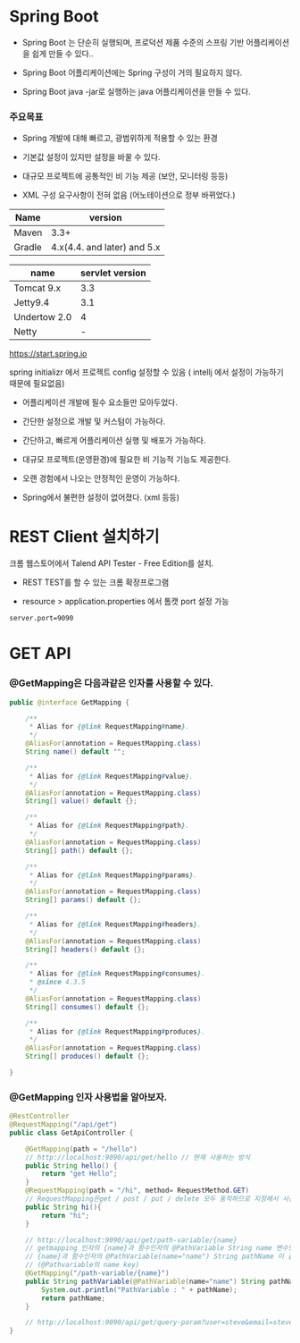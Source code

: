 



# Spring Boot



- Spring Boot 는 단순히 실행되며, 프로덕션 제품 수준의 스프링 기반 어플리케이션을 쉽게 만들 수 있다..



- Spring Boot 어플리케이션에는 Spring 구성이 거의 필요하지 않다.



- Spring Boot java -jar로 실행하는 java 어플리케이션을 만들 수 있다.



### 주요목표



- Spring 개발에 대해 빠르고, 광범위하게 적용할 수 있는 환경



- 기본값 설정이 있지만 설정을 바꿀 수 있다.



- 대규모 프로젝트에 공통적인 비 기능 제공 (보안, 모니터링 등등)



- XML 구성 요구사항이 전혀 없음 (어노테이션으로 정부 바뀌었다.)



| Name   | version                      |
| ------ | ---------------------------- |
| Maven  | 3.3+                         |
| Gradle | 4.x(4.4. and later)  and 5.x |



| name         | servlet version |
| ------------ | --------------- |
| Tomcat 9.x   | 3.3             |
| Jetty9.4     | 3.1             |
| Undertow 2.0 | 4               |
| Netty        | -               |

 

https://start.spring.io

spring initializr 에서 프로젝트 config 설정할 수 있음 ( intellj 에서 설정이 가능하기 때문에 필요없음)





- 어플리케이션 개발에 필수 요소들만 모아두었다.

- 간단한 설정으로 개발 및 커스텀이 가능하다.
- 간단하고, 빠르게 어플리케이션 실행 및 배포가 가능하다.
- 대규모 프로젝트(운영환경)에 필요한 비 기능적 기능도 제공한다.
- 오랜 경험에서 나오는 안정적인 운영이 가능하다.
- Spring에서 불편한 설정이 없어졌다.  (xml 등등)







# REST Client 설치하기



크롬 웹스토어에서 Talend API Tester - Free Edition를 설치.

- REST TEST를 할 수 있는 크롬 확장프로그램





- resource > application.properties 에서 톰캣 port 설정 가능

```properties
server.port=9090
```







# GET API





### @GetMapping은 다음과같은 인자를 사용할 수 있다.

```java
public @interface GetMapping {

	/**
	 * Alias for {@link RequestMapping#name}.
	 */
	@AliasFor(annotation = RequestMapping.class)
	String name() default "";

	/**
	 * Alias for {@link RequestMapping#value}.
	 */
	@AliasFor(annotation = RequestMapping.class)
	String[] value() default {};

	/**
	 * Alias for {@link RequestMapping#path}.
	 */
	@AliasFor(annotation = RequestMapping.class)
	String[] path() default {};

	/**
	 * Alias for {@link RequestMapping#params}.
	 */
	@AliasFor(annotation = RequestMapping.class)
	String[] params() default {};

	/**
	 * Alias for {@link RequestMapping#headers}.
	 */
	@AliasFor(annotation = RequestMapping.class)
	String[] headers() default {};

	/**
	 * Alias for {@link RequestMapping#consumes}.
	 * @since 4.3.5
	 */
	@AliasFor(annotation = RequestMapping.class)
	String[] consumes() default {};

	/**
	 * Alias for {@link RequestMapping#produces}.
	 */
	@AliasFor(annotation = RequestMapping.class)
	String[] produces() default {};

}
```







### @GetMapping  인자 사용법을 알아보자.

```java
@RestController
@RequestMapping("/api/get")
public class GetApiController {

    @GetMapping(path = "/hello") 
    // http://localhost:9090/api/get/hello // 현재 사용하는 방식
    public String hello() {
        return "get Hello";
    }
    @RequestMapping(path = "/hi", method= RequestMethod.GET) 
    // RequestMapping은get / post / put / delete 모두 동작하므로 지정해서 사용해야함
    public String hi(){
        return "hi";
    }

    // http://localhost:9090/api/get/path-variable/{name}
    // getmapping 인자의 {name}과 함수인자의 @PathVariable String name 변수명이 같거나
    // {name}과 함수인자의 @PathVariable(name="name") String pathName 이 같으면 됨
    // (@Pathvariable의 name key)
    @GetMapping("/path-variable/{name}")
    public String pathVariable(@PathVariable(name="name") String pathName) {
        System.out.println("PathVariable : " + pathName);
        return pathName;
    }

    // http://localhost:9090/api/get/query-param?user=steve&email=steve@gmail.com&age=30
}
```









